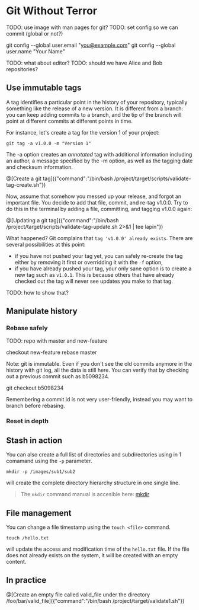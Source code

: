 # Git Without Terror

TODO: use image with man pages for git?
TODO: set config so we can commit (global or not?)

  git config --global user.email "you@example.com"
  git config --global user.name "Your Name"

TODO: what about editor?
TODO: should we have Alice and Bob repositories?

## Use immutable tags

A tag identifies a particular point in the history of your repository, typically something like the release of a new version. It is different from a branch: you can keep adding commits to a branch, and the tip of the branch will point at different commits at different points in time.

For instance, let's create a tag for the version 1 of your project:

```
git tag -a v1.0.0 -m "Version 1"
```

The -a option creates an *annotated* tag with additional information including an author, a message specified by the -m option, as well as the tagging date and checksum information.

@[Create a git tag]({"command":"/bin/bash /project/target/scripts/validate-tag-create.sh"})

Now, assume that somehow you messed up your release, and forgot an important file. You decide to add that file, commit, and re-tag v1.0.0. Try to do this in the terminal by adding a file, committing, and tagging v1.0.0 again:

@[Updating a git tag]({"command":"/bin/bash /project/target/scripts/validate-tag-update.sh 2>&1 | tee lapin"})

What happened? Git complains that `tag 'v1.0.0' already exists`. There are several possibilities at this point:

  * if you have not pushed your tag yet, you can safely re-create the tag either by removing it first or overridding it with the `-f` option,
  * if you have already pushed your tag, your only sane option is to create a new tag such as `v1.0.1`. This is because others that have already checked out the tag will never see updates you make to that tag.

TODO: how to show that?

## Manipulate history

### Rebase safely

TODO: repo with master and new-feature

checkout new-feature
rebase master

Note: git is immutable. Even if you don't see the old commits anymore in the history with git log, all the data is still here. You can verify that by checking out a previous commit such as b5098234.

git checkout b5098234

Remembering a commit id is not very user-friendly, instead you may want to branch before rebasing.

### Reset in depth

## Stash in action


You can also create a full list of directories and subdirectories using in 1 comamand using the `-p` parameter.
```
mkdir -p /images/sub1/sub2
```
will create the complete directory hierarchy structure in one single line.

> The `mkdir` command manual is accesible here: [mkdir](http://man7.org/linux/man-pages/man1/mkdir.1.html)

## File management

You can change a file timestamp using the `touch <file>` command.
```
touch /hello.txt
```
will update the access and modification time of the `hello.txt` file. If the file does not already exists on the system, it will be created with an empty content.

## In practice
@[Create an empty file called valid_file under the directory /foo/bar/valid_file]({"command":"/bin/bash /project/target/validate1.sh"})

